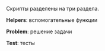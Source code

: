 ﻿Скрипты разделены на три раздела.

**Helpers**: вспомогательные функции

**Problem**: решение задачи

**Test**: тесты
